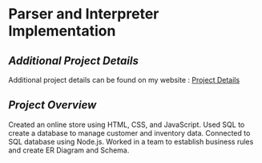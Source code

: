 # Parser and Interpreter Implementation 

## *Additional Project Details*

Additional project details can be found on my website : [Project Details](https://isabellaattisano.github.io/bella-attisano/projects/db/db.html)


## *Project Overview*
Created an online store using HTML, CSS, and JavaScript. Used SQL to create a database to manage customer and inventory data. Connected to SQL database using Node.js. Worked in a team to establish business rules and create ER Diagram and Schema.

